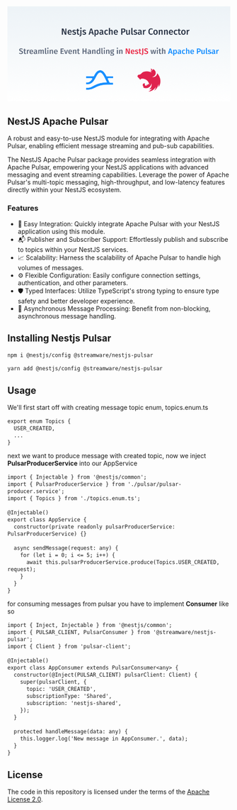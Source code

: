 ![nestjs-apache-pulsar](assets/nestjs-apache-pulsar.png?raw=true)

## NestJS Apache Pulsar
A robust and easy-to-use NestJS module for integrating with Apache Pulsar, enabling efficient message streaming and pub-sub capabilities.

The NestJS Apache Pulsar package provides seamless integration with Apache Pulsar, empowering your NestJS applications with advanced messaging and event streaming capabilities. Leverage the power of Apache Pulsar's multi-topic messaging, high-throughput, and low-latency features directly within your NestJS ecosystem.

### Features
- 🚀 Easy Integration: Quickly integrate Apache Pulsar with your NestJS application using this module.
- 📬 Publisher and Subscriber Support: Effortlessly publish and subscribe to topics within your NestJS services.
- 📈 Scalability: Harness the scalability of Apache Pulsar to handle high volumes of messages.
- ⚙️ Flexible Configuration: Easily configure connection settings, authentication, and other parameters.
- 🛡️ Typed Interfaces: Utilize TypeScript's strong typing to ensure type safety and better developer experience.
- 🔄 Asynchronous Message Processing: Benefit from non-blocking, asynchronous message handling.

## Installing Nestjs Pulsar

```
npm i @nestjs/config @streamware/nestjs-pulsar
```

```
yarn add @nestjs/config @streamware/nestjs-pulsar
```

## Usage

We'll first start off with creating message topic enum, topics.enum.ts

```
export enum Topics {
  USER_CREATED,
  ...
}
```

next we want to produce message with created topic, now we inject **PulsarProducerService** into our AppService

```
import { Injectable } from '@nestjs/common';
import { PulsarProducerService } from './pulsar/pulsar-producer.service';
import { Topics } from './topics.enum.ts';

@Injectable()
export class AppService {
  constructor(private readonly pulsarProducerService: PulsarProducerService) {}

  async sendMessage(request: any) {
    for (let i = 0; i <= 5; i++) {
      await this.pulsarProducerService.produce(Topics.USER_CREATED, request);
    }
  }
}
```

for consuming messages from pulsar you have to implement **Consumer** like so

```
import { Inject, Injectable } from '@nestjs/common';
import { PULSAR_CLIENT, PulsarConsumer } from '@streamware/nestjs-pulsar';
import { Client } from 'pulsar-client';

@Injectable()
export class AppConsumer extends PulsarConsumer<any> {
  constructor(@Inject(PULSAR_CLIENT) pulsarClient: Client) {
    super(pulsarClient, {
      topic: 'USER_CREATED',
      subscriptionType: 'Shared',
      subscription: 'nestjs-shared',
    });
  }

  protected handleMessage(data: any) {
    this.logger.log('New message in AppConsumer.', data);
  }
}
```
## License

The code in this repository is licensed under the terms of the [Apache License 2.0](LICENSE).